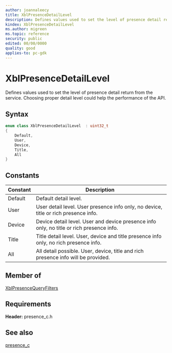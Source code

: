```yaml
---
author: joannaleecy
title: XblPresenceDetailLevel
description: Defines values used to set the level of presence detail return from the service. Choosing proper detail level could help the performance of the API.
kindex: XblPresenceDetailLevel
ms.author: migreen
ms.topic: reference
security: public
edited: 00/00/0000
quality: good
applies-to: pc-gdk
---
```


# XblPresenceDetailLevel  

Defines values used to set the level of presence detail return from the service. Choosing proper detail level could help the performance of the API.    

## Syntax  
  
```cpp
enum class XblPresenceDetailLevel  : uint32_t  
{  
    Default,  
    User,  
    Device,  
    Title,  
    All  
}  
```  
  
## Constants  
  
| Constant | Description |
| --- | --- |
| Default | Default detail level. |  
| User | User detail level. User presence info only, no device, title or rich presence info. |  
| Device | Device detail level. User and device presence info only, no title or rich presence info. |  
| Title | Title detail level. User, device and title presence info only, no rich presence info. |  
| All | All detail possible. User, device, title and rich presence info will be provided. |  
  
## Member of
  
[XblPresenceQueryFilters](../structs/xblpresencequeryfilters.md)
  
## Requirements  
  
**Header:** presence_c.h
  
## See also  
[presence_c](../presence_c_members.md)  
  
  